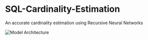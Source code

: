 # SQL-Cardinality-Estimation
An accurate cardinality estimation using Recursive Neural Networks



![Model Architecture](https://github.com/naymaraq/SQL-Cardinality-Estimation/tree/master/imgs/treernn.png)
